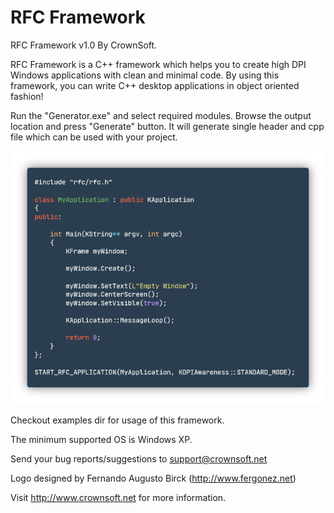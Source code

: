 
# RFC Framework


RFC Framework v1.0 By CrownSoft.

RFC Framework is a C++ framework which helps you to create high DPI Windows applications with clean and minimal code. By using this framework, you can write C++ desktop applications in object oriented fashion!

Run the "Generator.exe" and select required modules. Browse the output location and press "Generate" button. It will generate single header and cpp file which can be used with your project.

![Code Example](code.png)

Checkout examples dir for usage of this framework.

The minimum supported OS is Windows XP.

Send your bug reports/suggestions to support@crownsoft.net

Logo designed by Fernando Augusto Birck (http://www.fergonez.net)

Visit http://www.crownsoft.net for more information.